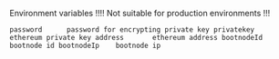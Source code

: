 Environment variables
!!!! Not suitable for production environments !!!

`
password      password for encrypting private key
privatekey    ethereum private key
address       ethereum address
bootnodeId    bootnode id
bootnodeIp    bootnode ip
`
